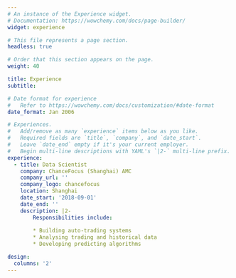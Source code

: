 ```yaml
---
# An instance of the Experience widget.
# Documentation: https://wowchemy.com/docs/page-builder/
widget: experience

# This file represents a page section.
headless: true

# Order that this section appears on the page.
weight: 40

title: Experience
subtitle:

# Date format for experience
#   Refer to https://wowchemy.com/docs/customization/#date-format
date_format: Jan 2006

# Experiences.
#   Add/remove as many `experience` items below as you like.
#   Required fields are `title`, `company`, and `date_start`.
#   Leave `date_end` empty if it's your current employer.
#   Begin multi-line descriptions with YAML's `|2-` multi-line prefix.
experience:
  - title: Data Scientist
    company: ChanceFocus (Shanghai) AMC
    company_url: ''
    company_logo: chancefocus
    location: Shanghai
    date_start: '2018-09-01'
    date_end: ''
    description: |2-
        Responsibilities include:
        
        * Building auto-trading systems
        * Analysing trading and historical data
        * Developing predicting algorithms

design:
  columns: '2'
---
```

